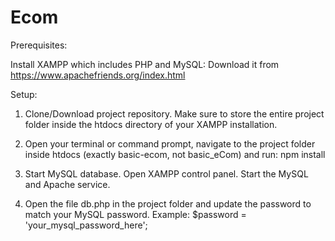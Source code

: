 # Ecom

Prerequisites:

Install XAMPP which includes PHP and MySQL: Download it from https://www.apachefriends.org/index.html

Setup:

1. Clone/Download project repository. Make sure to store the entire project folder inside the htdocs directory of your XAMPP installation.

2. Open your terminal or command prompt, navigate to the project folder inside htdocs (exactly basic-ecom, not basic_eCom) and run: npm install

3. Start MySQL database. Open XAMPP control panel. Start the MySQL and Apache service.

4. Open the file db.php in the project folder and update the password to match your MySQL password.
Example:
$password = 'your_mysql_password_here';
